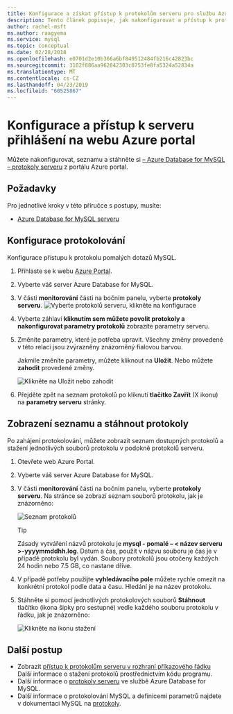 ```yaml
---
title: Konfigurace a získat přístup k protokolům serveru pro službu Azure Database for MySQL na webu Azure Portal
description: Tento článek popisuje, jak nakonfigurovat a přístup k protokolům serveru ve službě Azure Database for MySQL z webu Azure Portal.
author: rachel-msft
ms.author: raagyema
ms.service: mysql
ms.topic: conceptual
ms.date: 02/28/2018
ms.openlocfilehash: e0701d2e10b366a6bf849512484fb216c42823bc
ms.sourcegitcommit: 3102f886aa962842303c8753fe8fa5324a52834a
ms.translationtype: MT
ms.contentlocale: cs-CZ
ms.lasthandoff: 04/23/2019
ms.locfileid: "60525867"
---
```

# <a name="configure-and-access-server-logs-in-the-azure-portal"></a>Konfigurace a přístup k serveru přihlášení na webu Azure portal

Můžete nakonfigurovat, seznamu a stáhněte si [– Azure Database for MySQL – protokoly serveru](concepts-server-logs.md) z portálu Azure portal.

## <a name="prerequisites"></a>Požadavky
Pro jednotlivé kroky v této příručce s postupy, musíte:
- [Azure Database for MySQL serveru](quickstart-create-mysql-server-database-using-azure-portal.md)

## <a name="configure-logging"></a>Konfigurace protokolování
Konfigurace přístupu k protokolu pomalých dotazů MySQL. 

1. Přihlaste se k webu [Azure Portal](https://portal.azure.com/).

2. Vyberte váš server Azure Database for MySQL.

3. V části **monitorování** části na bočním panelu, vyberte **protokoly serveru**. 
   ![Vyberte protokolů serveru, klikněte na konfigurace](./media/howto-configure-server-logs-in-portal/1-select-server-logs-configure.png)

4. Vyberte záhlaví **kliknutím sem můžete povolit protokoly a nakonfigurovat parametry protokolů** zobrazíte parametry serveru.

5. Změníte parametry, které je potřeba upravit. Všechny změny provedené v této relaci jsou zvýrazněny znázorněný fialovou barvou. 

   Jakmile změníte parametry, můžete kliknout na **Uložit**. Nebo můžete **zahodit** provedené změny.

   ![Klikněte na Uložit nebo zahodit](./media/howto-configure-server-logs-in-portal/3-save-discard.png)

6. Přejděte zpět na seznam protokolů po kliknutí **tlačítko Zavřít** (X ikonu) na **parametry serveru** stránky.

## <a name="view-list-and-download-logs"></a>Zobrazení seznamu a stáhnout protokoly
Po zahájení protokolování, můžete zobrazit seznam dostupných protokolů a stažení jednotlivých souborů protokolu v podokně protokolů serveru. 

1. Otevřete web Azure Portal.

2. Vyberte váš server Azure Database for MySQL.

3. V části **monitorování** části na bočním panelu, vyberte **protokoly serveru**. Na stránce se zobrazí seznam souborů protokolu, jak je znázorněno:

   ![Seznam protokolů](./media/howto-configure-server-logs-in-portal/4-server-logs-list.png)

   > [!TIP]
   > Zásady vytváření názvů protokolu je **mysql - pomalé – < název serveru >-yyyymmddhh.log**. Datum a čas, použít v názvu souboru je čas je v případě protokolu byl vydán. Soubory protokolů jsou otočeny každých 24 hodin nebo 7.5 GB, co nastane dříve.

4. V případě potřeby použijte **vyhledávacího pole** můžete rychle omezit na konkrétní protokol podle data a času. Hledání je na název protokolu.

5. Stáhněte si pomocí jednotlivých protokolových souborů **Stáhnout** tlačítko (ikona šipky pro sestupné) vedle každého souboru protokolu v řádku, jak je znázorněno:

   ![Klikněte na ikonu stažení](./media/howto-configure-server-logs-in-portal/5-download.png)


## <a name="next-steps"></a>Další postup
- Zobrazit [přístup k protokolům serveru v rozhraní příkazového řádku](howto-configure-server-logs-in-cli.md) Další informace o stažení protokolů prostřednictvím kódu programu.
- Další informace o [protokoly serveru](concepts-server-logs.md) ve službě Azure Database for MySQL. 
- Další informace o protokolování MySQL a definicemi parametrů najdete v dokumentaci MySQL na [protokoly](https://dev.mysql.com/doc/refman/5.7/en/slow-query-log.html).

